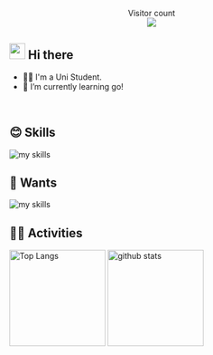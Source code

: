 <!--
**TakuyaArai6I20VV/TakuyaArai6I20VV** is a ✨ _special_ ✨ repository because its `README.md` (this file) appears on your GitHub profile.
<!-- 1. GitHub usernameを変更 -->
<p align="center"> 
  Visitor count<br>
  <img src="https://profile-counter.glitch.me/TakuyaArai6I20VV/count.svg" />
</p>

<!-- 2. プロフィールや連絡先を変更 -->
## <img src="https://media.giphy.com/media/hvRJCLFzcasrR4ia7z/giphy.gif" width="28"> Hi there

- 🧑‍💻 I'm a Uni Student.
- 🌱 I’m currently learning go!
<br>

<!-- 3. 好きな技術スタックに変更 -->
<!-- ライトモート：theme=light, ダークモート：theme=dark -->
<!-- アイコンの選択肢一覧：https://arc.net/l/quote/zizyykfh -->
## 😊 Skills
<img alt="my skills" src="https://skillicons.dev/icons?theme=dark&perline=7&i=html,css,js,ts,react,next,figma,tailwind,materialui,python,firebase,supabase,git,github" />
<br>

## 🌱 Wants
<img alt="my skills" src="https://skillicons.dev/icons?theme=dark&perline=7&i=ruby,rails,redis,docker,kubernetes,ansible,terraform,aws,githubactions,postman" />
<br>

<!-- 4. GitHub usernameを変更, 2箇所 -->
<!-- ライトモート：theme=light, ダークモート：theme=vue-dark  -->
## 🏃‍♀️ Activities
<div align="left"> 
  <img alt="Top Langs" height="170px" src="https://github-readme-stats.vercel.app/api?username=TakuyaArai6I20VV&theme=vue-dark&layout=compact" />
  <img alt="github stats" height="170px" src="https://github-readme-stats.vercel.app/api/top-langs/?username=TakuyaArai6I20VV&theme=vue-dark&layout=compact" />
</div>

